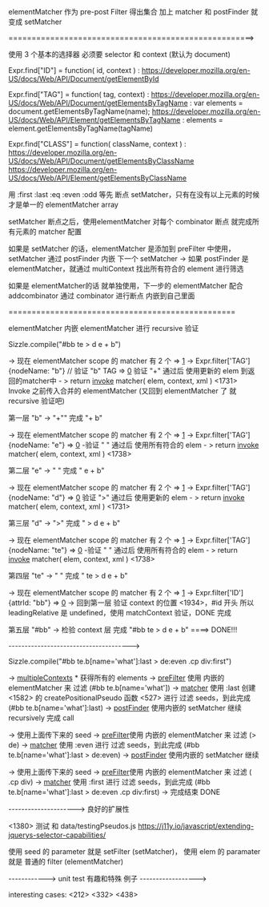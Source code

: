 elementMatcher 作为 pre-post Filter 得出集合 加上 matcher 和 postFinder 就变成 setMatcher

=====================================================>

使用 3 个基本的选择器 必须要 selector 和 context (默认为 document)  

Expr.find["ID"] = function( id, context ) : 
https://developer.mozilla.org/en-US/docs/Web/API/Document/getElementById

Expr.find["TAG"] = function( tag, context) : 
https://developer.mozilla.org/en-US/docs/Web/API/Document/getElementsByTagName : var elements = document.getElementsByTagName(name);
https://developer.mozilla.org/en-US/docs/Web/API/Element/getElementsByTagName : elements = element.getElementsByTagName(tagName)

Expr.find["CLASS"] = function( className, context ) : 
https://developer.mozilla.org/en-US/docs/Web/API/Document/getElementsByClassName
https://developer.mozilla.org/en-US/docs/Web/API/Element/getElementsByClassName 


用 :first :last :eq :even :odd 等先 断点 setMatcher，只有在没有以上元素的时候才是单一的 elementMatcher array

setMatcher 断点之后，使用elementMatcher 对每个 combinator 断点 就完成所有元素的 matcher 配置

如果是 setMatcher 的话，elementMatcher 是添加到 preFilter 中使用，setMatcher 通过 postFinder 内嵌 下一个 setMatcher
-> 如果 postFinder 是elementMatcher，就通过 multiContext 找出所有符合的 element 进行筛选

如果是 elementMatcher的话 就单独使用，下一步的 elementMatcher 配合 addcombinator 通过 combinator 进行断点 内嵌到自己里面

=================================================

elementMatcher 内嵌 elementMatcher 进行 recursive 验证

Sizzle.compile("#bb te > d e + b")

-> 现在 elementMatcher scope 的 matcher 有 2 个 
=> [1](呼叫1) -> Expr.filter['TAG'] {nodeName: "b"} // 验证 "b" TAG
=> [0](呼叫2) 验证 "+" 通过后 使用更新的 elem 到返回的matcher中 - > return [invoke](呼叫3) matcher( elem, context, xml ) <1731>
			 Invoke 之前传入合并的 elementMatcher (又回到 elementMatcher 了 就 recursive 验证吧) 

第一层 "b" -> "+"" 完成 "+ b"

-> 现在 elementMatcher scope 的 matcher 有 2 个 
=> [1](呼叫1) -> Expr.filter['TAG'] {nodeName: "e"} 
=> [0](呼叫2) -验证 " " 通过后 使用所有符合的 elem - > return [invoke](呼叫3) matcher( elem, context, xml ) <1738>

第二层 "e" -> " " 完成  " e + b"

-> 现在 elementMatcher scope 的 matcher 有 2 个 
=> [1](呼叫1) -> Expr.filter['TAG'] {nodeName: "d"}
=> [0](呼叫2) 验证 ">" 通过后 使用更新的 elem - > return [invoke](呼叫3) matcher( elem, context, xml ) <1731>

第三层 "d" -> ">" 完成 " > d e + b"

-> 现在 elementMatcher scope 的 matcher 有 2 个 
=> [1](呼叫1) -> Expr.filter['TAG'] {nodeName: "te"}
=> [0](呼叫2) -验证 " " 通过后 使用所有符合的 elem - > return [invoke](呼叫3) matcher( elem, context, xml ) <1738>

第四层 "te" -> " " 完成 " te > d e + b"

-> 现在 elementMatcher scope 的 matcher 有 2 个 
=> [1](呼叫1) -> Expr.filter['ID'] {attrId: "bb"}
=> [0](呼叫0) -> 回到第一层 验证 context 的位置 <1934>，#id 开头 所以 leadingRelative 是 undefined，使用 matchContext 验证，DONE 完成

第五层 "#bb" -> 检验 context 层 完成 "#bb te > d e + b" ====> DONE!!! 

-------------------------------------->

Sizzle.compile("#bb te.b[name='what']:last > de:even .cp div:first")

-> [multipleContexts](呼叫1) * 获得所有的 elements
-> [preFilter](呼叫2) 使用 内嵌的 elementMatcher 来 过滤 (#bb te.b[name='what'])
-> [matcher](呼叫3) 使用 :last 创建 <1582> 的 createPositionalPseudo 函数 <527> 进行 过滤 seeds，到此完成 (#bb te.b[name='what']:last)
-> [postFinder](呼叫4) 使用内嵌的 setMatcher 继续 recursively 完成 call

-> 使用上面传下来的 seed
-> [preFilter](呼叫1)使用 内嵌的 elementMatcher 来 过滤 (> de)
-> [matcher](呼叫2) 使用 :even 进行 过滤 seeds，到此完成 (#bb te.b[name='what']:last > de:even)
-> [postFinder](呼叫3) 使用内嵌的 setMatcher 继续

-> 使用上面传下来的 seed
-> [preFilter](呼叫1)使用 内嵌的 elementMatcher 来 过滤 ( .cp div)
-> [matcher](呼叫2) 使用 :first 进行 过滤 seeds，到此完成 (#bb te.b[name='what']:last > de:even .cp div:first)
-> 完成结束 DONE

---------------------> 良好的扩展性

<1380> 测试 和 data/testingPseudos.js https://j11y.io/javascript/extending-jquerys-selector-capabilities/

使用 seed 的 parameter 就是 setFilter (setMatcher)， 使用 elem 的 paramater 就是 普通的 filter (elementMatcher)

------------> unit test 有趣和特殊 例子 ------------------>

interesting cases: <212> <332> <438>